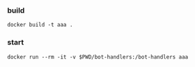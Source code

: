 
### build
```
docker build -t aaa .
```

### start
```
docker run --rm -it -v $PWD/bot-handlers:/bot-handlers aaa
```
